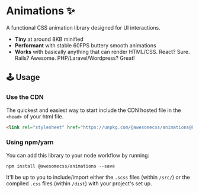 # Animations :sparkles:

A functional CSS animation library designed for UI interactions.

* **Tiny** at around 8KB minified
* **Performant** with stable 60FPS buttery smooth animations
* **Works** with basically anything that can render HTML/CSS. React? Sure. Rails? Awesome. PHP/Laravel/Wordpress? Great!


## 🕹 Usage

### Use the CDN

The quickest and easiest way to start include the CDN hosted file in the `<head>` of your html file.

```html
<link rel="stylesheet" href="https://unpkg.com/@awesomecss/animations@0.0.1/dist/animations.min.css" />
```


### Using npm/yarn

You can add this library to your node workflow by running:

```
npm install @awesomecss/animations --save
```

It'll be up to you to include/import either the `.scss` files (within `/src/`) or the compiled `.css` files (within `/dist`) with your project's set up.
